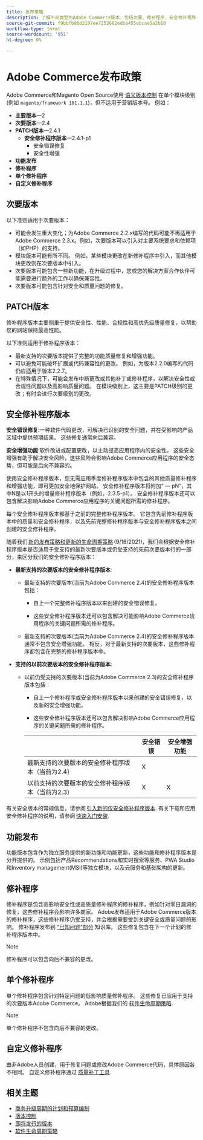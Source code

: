 ```yaml
---
title: 发布策略
description: 了解不同类型的Adobe Commerce版本，包括次要、修补程序、安全修补程序、功能、修补程序、单个修补程序和自定义修补程序。
source-git-commit: f9bbfb86d2197ee7252602edba455ebcae5a2b18
workflow-type: tm+mt
source-wordcount: '951'
ht-degree: 0%

---
```



# Adobe Commerce发布政策

Adobe Commerce和Magento Open Source使用 [语义版本控制](https://semver.org/) 在单个模块级别(例如 `magento/framework 101.1.1`)，但不适用于营销版本号。 例如：

- **主要版本**—2
- **次要版本**—2.4
- **PATCH版本**—2.4.1
   - **安全修补程序版本**—2.4.1-p1
      - 安全错误修复
      - 安全性增强
- **功能发布**
- **修补程序**
- **单个修补程序**
- **自定义修补程序**

## 次要版本

以下准则适用于次要版本：

- 可能会发生重大变化；为Adobe Commerce 2.2.x编写的代码可能不再适用于Adobe Commerce 2.3.x。例如，次要版本可以引入对主要系统要求和依赖项（如PHP）的支持。
- 模块版本可能有所不同。 例如，某些模块更改在新修补程序中引入，而其他模块更改则在次要版本中引入。
- 次要版本可能包含一些新功能，在升级过程中，您或您的解决方案合作伙伴可能需要进行额外的工作以确保兼容性。
- 次要版本可能包含针对安全和质量问题的修复。

## PATCH版本

修补程序版本主要侧重于提供安全性、性能、合规性和高优先级质量修复，以帮助您的网站保持最高性能。

以下准则适用于修补程序版本：

- 最新支持的次要版本提供了完整的功能质量修复和增强功能。
- 可以避免可能破坏扩展或代码兼容性的更改。 例如，为版本2.2.0编写的代码仍应适用于版本2.2.7。
- 在特殊情况下，可能会发布中断更改或其他补丁或修补程序，以解决安全性或合规性问题以及高影响质量问题。 在模块级别上，这主要是PATCH级别的更改；有时会进行次要级别的更改。

## 安全修补程序版本

**安全错误修复**:一种软件代码更改，可解决已识别的安全问题，并在受影响的产品区域中提供预期结果。 这些修复通常向后兼容。

**安全增强功能**:软件改进或配置更改，以主动提高应用程序内的安全性。 这些安全增强有助于解决安全风险，这些风险会影响Adobe Commerce应用程序的安全态势，但可能是后向不兼容的。

使用安全修补程序版本，您无需应用季度修补程序版本中包含的其他质量修补程序和增强功能，即可更加安全地保护网站。 安全修补程序版本将附加“ — pN”，其中N是以1开头的增量修补程序版本（例如，2.3.5-p1）。 安全修补程序版本还可以包含解决影响Adobe Commerce应用程序的关键问题所需的修补程序。

每个安全修补程序版本都基于之前的完整修补程序版本。 它包含先前修补程序版本中的质量和安全修补程序，以及先前完整修补程序版本与安全修补程序版本之间创建的安全修补程序。

随着我们 [新的发布策略和更新的生命周期策略](https://business.adobe.com/blog/how-to/accelerating-innovation-through-simplified-release-strategy) (9/16/2021)，我们会根据安全修补程序版本是否适用于受支持的最新次要版本或仍受支持的先前次要版本行的一部分，来区分我们的安全修补程序版本：

- **最新支持的次要版本的安全修补程序版本**:

   - 最新支持的次要版本(当前为Adobe Commerce 2.4)的安全修补程序版本包括：

      - 自上一个完整修补程序版本以来创建的安全错误修复。

      - 这些安全修补程序版本还可以包含解决可能影响Adobe Commerce应用程序的关键问题所需的修补程序。
   - 最新支持的次要版本(当前为Adobe Commerce 2.4)的安全修补程序版本通常不包含安全增强功能。 相反，对于最新支持的次要版本，这些修补程序都包含在完整的修补程序版本中。


- **支持的以前次要版本的安全修补程序版本**:

   - 以前仍受支持的次要版本(当前为Adobe Commerce 2.3)的安全修补程序版本包括：

      - 自上一个修补程序或安全修补程序版本以来创建的安全错误修复，以及新的安全增强功能。

      - 这些安全修补程序版本还可以包含解决影响Adobe Commerce应用程序的关键问题所需的修补程序。

      |  | 安全错误 | 安全增强功能 |
      |--------------------------------------------------------------------------------|--------------|----------------------|
      | 最新支持的次要版本的安全修补程序版本（当前为2.4） | X |  |
      | 以前支持的次要版本的安全修补程序版本（当前为2.3） | X | X |


有关安全版本的常规信息，请参阅 [引入新的仅安全修补程序版本](https://community.magento.com:443/t5/Magento-DevBlog/Introducing-the-New-Security-Patch-Release/ba-p/141287). 有关下载和应用安全修补程序的说明，请参阅 [快速入门安装](../installation/composer.md).

## 功能发布

功能版本包含作为独立服务提供的新功能和功能更新，这些功能和修补程序版本是分开提供的。 示例包括产品Recommendations和实时搜索等服务、PWA Studio和Inventory management(MSI)等独立模块，以及云服务和基础架构的更新。

## 修补程序

修补程序是包含高影响安全性或高质量修补程序的修补程序，例如针对零日漏洞的修复，这些修补程序会影响许多商家。 Adobe发布适用于Adobe Commerce版本的修补程序，这些修补程序仍受支持，并会根据需要受到关键安全或质量问题的影响。 修补程序发布到 [“已知问题”部分](https://support.magento.com/hc/en-us/sections/360003869892-Known-issues-patches-attached-) 知识库。 这些修复包含在下一个计划的修补程序版本中。

>[!NOTE]
>
>修补程序可以包含向后不兼容的更改。

## 单个修补程序

单个修补程序包含针对特定问题的低影响质量修补程序。 这些修复已应用于支持的次要版本Adobe Commerce。 Adobe根据我们的 [软件生命周期策略](https://www.adobe.com/content/dam/cc/en/legal/terms/enterprise/pdfs/Adobe-Commerce-Software-Lifecycle-Policy.pdf).

>[!NOTE]
>
>单个修补程序不包含向后不兼容的更改。

## 自定义修补程序

由非Adobe人员创建，用于修复问题或修改Adobe Commerce代码，具体原因各不相同。 自定义修补程序通过 [质量补丁工具](https://experienceleague.adobe.com/docs/commerce-operations/tools/quality-patches-tool/usage.html).

## 相关主题

- [商务升级周期的计划和预算编制](https://magento.com/sites/default/files8/2019-08/Magento-Release-Cycle-Infosheet_Aug_2019.pdf)
- [版本控制](https://developer.adobe.com/commerce/php/development/versioning/)
- [即将发行的版本](schedule.md)
- [软件生命周期策略](https://www.adobe.com/content/dam/cc/en/legal/terms/enterprise/pdfs/Adobe-Commerce-Software-Lifecycle-Policy.pdf)
